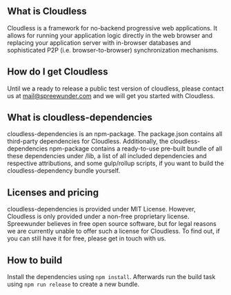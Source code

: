 ## What is Cloudless

Cloudless is a framework for no-backend progressive web applications. It allows for running your application logic directly in the web browser and replacing your application server with in-browser databases and sophisticated P2P (i.e. browser-to-browser) synchronization mechanisms.

## How do I get Cloudless

Until we a ready to release a public test version of cloudless, please contact us at <mail@spreewunder.com> and we will get you started with Cloudless.

## What is cloudless-dependencies

cloudless-dependencies is an npm-package. The package.json contains all third-party dependencies for Cloudless. Additionally, the cloudless-dependencies npm-package contains a ready-to-use pre-built bundle of all these dependencies under /lib, a list of all included dependencies and respective attributions, and some gulp/rollup scripts, if you want to build the cloudless-dependency bundle yourself.

## Licenses and pricing

cloudless-dependencies is provided under MIT License. However, Cloudless is only provided under a non-free proprietary license. Spreewunder believes in free open source software, but for legal reasons we are currently unable to offer such a license for Cloudless. To find out, if you can still have it for free, please get in touch with us.

## How to build

Install the dependencies using `npm install`. Afterwards run the build task using `npm run release` to create a new bundle.
